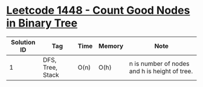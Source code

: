 # [Leetcode 1448 - Count Good Nodes in Binary Tree](https://leetcode.com/problems/count-good-nodes-in-binary-tree/)

| Solution ID | Tag | Time | Memory | Note |
| ----------- | --- | ---- | ------ | ---- |
| 1 | DFS, Tree, Stack | O(n) | O(h) | n is number of nodes and h is height of tree. |
